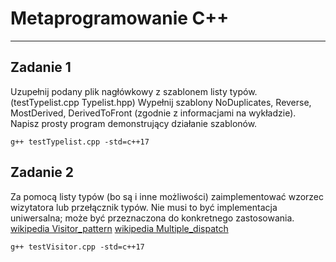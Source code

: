 # Metaprogramowanie C++
--------------------------------------------
## Zadanie 1

Uzupełnij podany plik nagłówkowy z szablonem listy typów. (testTypelist.cpp Typelist.hpp)
Wypełnij szablony NoDuplicates, Reverse, MostDerived, DerivedToFront (zgodnie z informacjami na wykładzie).
Napisz prosty program demonstrujący działanie szablonów.

`g++ testTypelist.cpp -std=c++17`

## Zadanie 2

Za pomocą listy typów (bo są i inne możliwości) zaimplementować wzorzec wizytatora lub przełącznik typów.
Nie musi to być implementacja uniwersalna; może być przeznaczona do konkretnego zastosowania.
[wikipedia Visitor_pattern](https://en.wikipedia.org/wiki/Visitor_pattern)
[wikipedia Multiple_dispatch](https://en.wikipedia.org/wiki/Multiple_dispatch)

`g++ testVisitor.cpp -std=c++17`